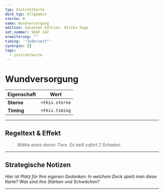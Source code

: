 ```yaml
---
typ: Instinktkarte
deck_typ: Allgemein
sterne: 0
name: Wundversorgung
edition: Savannen Edition, Afrika Saga
set_nummer: SEAF 142
erweiterung: ""
timing: '"Jederzeit"'
synergie: []
tags:
  - instinktkarte
---
```


# Wundversorgung

| Eigenschaft | Wert |
|---|---|
| **Sterne** | `=this.sterne` |
| **Timing** | `=this.timing` |

---
## Regeltext & Effekt

> *Wähle eines deiner Tiere. Es heilt sofort 2 Schaden.*

---
## Strategische Notizen

*Hier ist Platz für Ihre eigenen Gedanken: In welchem Deck spielt man diese Karte? Was sind ihre Stärken und Schwächen?*

---
